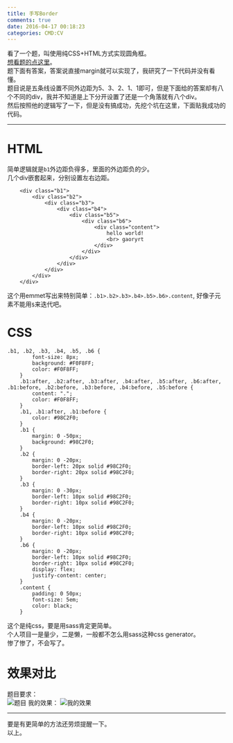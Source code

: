 ```yaml
---
title: 手写Border
comments: true
date: 2016-04-17 00:18:23
categories: CMD:CV
---
```

看了一个题，叫使用纯CSS+HTML方式实现圆角框。  
[想看题的点这里](//yjbys.com/bishi/timu/613776.html)。  
题下面有答案，答案说直接margin就可以实现了，我研究了一下代码并没有看懂。  
题目说是五条线设置不同外边距为5、3、2、1、1即可，但是下面给的答案却有八个不同的div，我并不知道是上下分开设置了还是一个角落就有八个div。    
然后按照他的逻辑写了一下，但是没有搞成功，先挖个坑在这里，下面贴我成功的代码。  
***
# HTML
简单逻辑就是`b1`外边距负得多，里面的外边距负的少。  
几个div嵌套起来，分别设置左右边距。  
```
    <div class="b1">
        <div class="b2">
            <div class="b3">
                <div class="b4">
                    <div class="b5">
                        <div class="b6">
                            <div class="content">
                                hello world!
                                <br> gaoryrt
                            </div>
                        </div>
                    </div>
                </div>
            </div>
        </div>
    </div>
```
这个用emmet写出来特别简单：`.b1>.b2>.b3>.b4>.b5>.b6>.content`, 好像子元素不能用`$`来迭代吧。  

# CSS
```
.b1, .b2, .b3, .b4, .b5, .b6 {
        font-size: 8px;
        background: #F0F8FF;
        color: #F0F8FF;
    }
    .b1:after, .b2:after, .b3:after, .b4:after, .b5:after, .b6:after, .b1:before, .b2:before, .b3:before, .b4:before, .b5:before {
        content: ".";
        color: #F0F8FF;
    }
    .b1, .b1:after, .b1:before {
        color: #98C2F0;
    }
    .b1 {
        margin: 0 -50px;
        background: #98C2F0;
    }
    .b2 {
        margin: 0 -20px;
        border-left: 20px solid #98C2F0;
        border-right: 20px solid #98C2F0;
    }
    .b3 {
        margin: 0 -30px;
        border-left: 10px solid #98C2F0;
        border-right: 10px solid #98C2F0;
    }
    .b4 {
        margin: 0 -20px;
        border-left: 10px solid #98C2F0;
        border-right: 10px solid #98C2F0;
    }
    .b6 {
        margin: 0 -20px;
        border-left: 10px solid #98C2F0;
        border-right: 10px solid #98C2F0;
        display: flex;
        justify-content: center;
    }
    .content {
        padding: 0 50px;
        font-size: 5em;
        color: black;
    }
```
这个是纯css，要是用sass肯定更简单。  
个人项目一是量少，二是懒，一般都不怎么用sass这种css generator。  
惨了惨了，不会写了。
# 效果对比
题目要求：  
![题目](//7xs4ih.com1.z0.glb.clouddn.com/3927-14050G10346119.png)
我的效果：
![我的效果](//7xs4ih.com1.z0.glb.clouddn.com/myversion.png)
***
要是有更简单的方法还劳烦提醒一下。  
以上。


